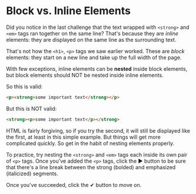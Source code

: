 # Block vs. Inline Elements

Did you notice in the last challenge that the text wrapped with `<strong>` and
`<em>` tags ran together on the same line? That's because they are _inline_
elements: they are displayed on the same line as the surrounding text.

That's not how the `<h1>`, `<p>` tags we saw earlier worked. These are _block_
elements: they start on a new line and take up the full width of the page.

With few exceptions, inline elements can be **nested** inside block elements, but
block elements should NOT be nested inside inline elements.

So this is valid:

```html
<p><strong>some important text</strong></p>
```

But this is NOT valid:

```html
<strong><p>some important text</p></strong>
```

HTML is fairly forgiving, so if you try the second, it will still be displayed
like the first, at least in this simple example. But things will get more
complicated quickly. So get in the habit of nesting elements properly.

To practice, try nesting the `<strong>` and `<em>` tags each inside its own pair
of `<p>` tags. Once you've added the `<p>` tags, click the ▶ button to be sure
that there's a line break between the strong (bolded) and emphasized
(italicized) segments.

Once you've succeeded, click the ✔ button to move on.
